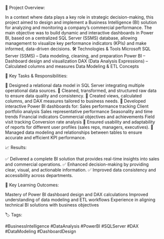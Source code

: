 🧭 Project Overview:

In a context where data plays a key role in strategic decision-making, this project aimed to design and implement a Business Intelligence (BI) solution for analyzing and monitoring a company’s commercial performance.
The main objective was to build dynamic and interactive dashboards in Power BI, based on a centralized SQL Server (SSMS) database, allowing management to visualize key performance indicators (KPIs) and make informed, data-driven decisions.
🛠️ Technologies & Tools
Microsoft SQL Server (SSMS) – Data modeling, cleaning, and preparation
Power BI – Dashboard design and visualization
DAX (Data Analysis Expressions) – Calculated columns and measures
Data Modeling & ETL Concepts

📌 Key Tasks & Responsibilities:

🔹 Designed a relational data model in SQL Server integrating multiple operational data sources.
🔹 Cleaned, transformed, and structured raw data to ensure data quality and consistency.
🔹 Created views, calculated columns, and DAX measures tailored to business needs.
🔹 Developed interactive Power BI dashboards for:
Sales performance tracking
Client portfolio analysis
Sales representative performance
Seasonality and time trends
Financial indicators
Commercial objectives and achievements
Field visit tracking
Conversion rate analysis
🔹 Ensured usability and adaptability of reports for different user profiles (sales reps, managers, executives).
🔹 Managed data modeling and relationships between tables to ensure accurate and efficient KPI performance.

📈 Results:

✅ Delivered a complete BI solution that provides real-time insights into sales and commercial operations.
✅ Enhanced decision-making by providing clear, visual, and actionable information.
✅ Improved data consistency and accessibility across departments.

🧩 Key Learning Outcomes:

Mastery of Power BI dashboard design and DAX calculations
Improved understanding of data modeling and ETL workflows
Experience in aligning technical BI solutions with business objectives

🏷️ Tags:

#BusinessIntelligence #DataAnalysis #PowerBI #SQLServer #DAX #DataModeling #DashboardDesign
